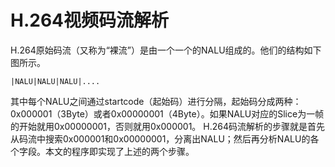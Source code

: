 # H.264视频码流解析

H.264原始码流（又称为“裸流”）是由一个一个的NALU组成的。他们的结构如下图所示。

```
|NALU|NALU|NALU|....
```

其中每个NALU之间通过startcode（起始码）进行分隔，起始码分成两种：0x000001（3Byte）或者0x00000001（4Byte）。如果NALU对应的Slice为一帧的开始就用0x00000001，否则就用0x000001。
H.264码流解析的步骤就是首先从码流中搜索0x000001和0x00000001，分离出NALU；然后再分析NALU的各个字段。本文的程序即实现了上述的两个步骤。
 